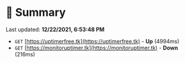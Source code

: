 # 📖 Summary
Last updated: **12/22/2021, 6:53:48 PM**

- `GET` [https://uptimerfree.tk](https://uptimerfree.tk) - **Up** (4994ms)
- `GET` [https://monitoruptimer.tk](https://monitoruptimer.tk) - **Down** (216ms)
